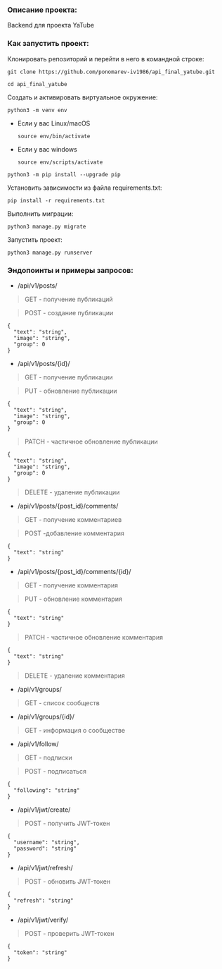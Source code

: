 ### Описание проекта:

Backend для проекта YaTube

### Как запустить проект:

Клонировать репозиторий и перейти в него в командной строке:

```
git clone https://github.com/ponomarev-iv1986/api_final_yatube.git
```

```
cd api_final_yatube
```

Cоздать и активировать виртуальное окружение:

```
python3 -m venv env
```

* Если у вас Linux/macOS

    ```
    source env/bin/activate
    ```

* Если у вас windows

    ```
    source env/scripts/activate
    ```

```
python3 -m pip install --upgrade pip
```

Установить зависимости из файла requirements.txt:

```
pip install -r requirements.txt
```

Выполнить миграции:

```
python3 manage.py migrate
```

Запустить проект:

```
python3 manage.py runserver
```

### Эндопоинты и примеры запросов:

* /api/v1/posts/

> GET - получение публикаций

> POST - создание публикации
```
{
  "text": "string",
  "image": "string",
  "group": 0
}
```

* /api/v1/posts/{id}/

> GET - получение публикации

> PUT - обновление публикации
```
{
  "text": "string",
  "image": "string",
  "group": 0
}
```

> PATCH - частичное обновление публикации
```
{
  "text": "string",
  "image": "string",
  "group": 0
}
```

> DELETE - удаление публикации

* /api/v1/posts/{post_id}/comments/

> GET - получение комментариев

> POST -добавление комментария
```
{
  "text": "string"
}
```

* /api/v1/posts/{post_id}/comments/{id}/

> GET - получение комментария

> PUT - обновление комментария
```
{
  "text": "string"
}
```

> PATCH - частичное обновление комментария
```
{
  "text": "string"
}
```

> DELETE - удаление комментария

* /api/v1/groups/

> GET - список сообществ

* /api/v1/groups/{id}/

> GET - информация о сообществе

* /api/v1/follow/

> GET - подписки

> POST - подписаться
```
{
  "following": "string"
}
```

* /api/v1/jwt/create/

> POST - получить JWT-токен
```
{
  "username": "string",
  "password": "string"
}
```

* /api/v1/jwt/refresh/

> POST - обновить JWT-токен
```
{
  "refresh": "string"
}
```

* /api/v1/jwt/verify/

> POST - проверить JWT-токен
```
{
  "token": "string"
}
```